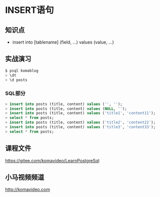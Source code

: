 INSERT语句
==========

## 知识点

* insert into [tablename] (field, ...) values (value, ...)

## 实战演习

~~~sql
$ psql komablog
> \dt
> \d posts
~~~

### SQL部分

~~~sql
> insert into posts (title, content) values ('', '');
> insert into posts (title, content) values (NULL, '');
> insert into posts (title, content) values ('title1', 'content11');
> select * from posts;
> insert into posts (title, content) values ('title2', 'content22');
> insert into posts (title, content) values ('title3', 'content33');
> select * from posts;
~~~

## 课程文件

https://gitee.com/komavideo/LearnPostgreSql

## 小马视频频道

http://komavideo.com
